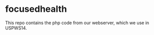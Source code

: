 focusedhealth
=============

This repo contains the php code from our webserver, which we use in USPWS14.

